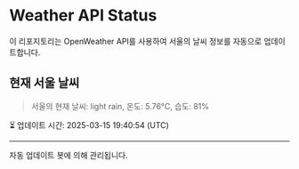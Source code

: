 
# Weather API Status

이 리포지토리는 OpenWeather API를 사용하여 서울의 날씨 정보를 자동으로 업데이트합니다.

## 현재 서울 날씨
> 서울의 현재 날씨: light rain, 온도: 5.76°C, 습도: 81%

⏳ 업데이트 시간: 2025-03-15 19:40:54 (UTC)

---
자동 업데이트 봇에 의해 관리됩니다.
